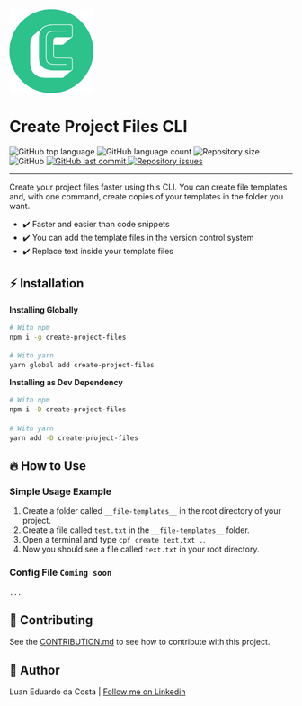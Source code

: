 <div>
  <img src="/resources/LogoRound.png" width="150px" height="150px" alt="Project Logo">

  <h1>Create Project Files CLI</h1>

  <div>
    <img alt="GitHub top language" src="https://img.shields.io/github/languages/top/luanedcosta/create-project-files-cli.svg">
    <img alt="GitHub language count" src="https://img.shields.io/github/languages/count/luanedcosta/create-project-files-cli.svg">
    <img alt="Repository size" src="https://img.shields.io/github/repo-size/luanedcosta/create-project-files-cli.svg">
    <img alt="GitHub" src="https://img.shields.io/github/license/luanedcosta/create-project-files-cli.svg">
    <a href="https://github.com/luanedcosta/create-project-files-cli/commits/master">
      <img alt="GitHub last commit" src="https://img.shields.io/github/last-commit/luanedcosta/create-project-files-cli.svg">
    </a>
    <a href="https://github.com/luanedcosta/create-project-files-cli/issues">
      <img alt="Repository issues" src="https://img.shields.io/github/issues/luanedcosta/create-project-files-cli.svg">
    </a>
  </div>
</div>

---

Create your project files faster using this CLI. You can create file templates and, with one command, create copies of your templates in the folder you want.

- :heavy_check_mark: Faster and easier than code snippets
- :heavy_check_mark: You can add the template files in the version control system
- :heavy_check_mark: Replace text inside your template files

## :zap: Installation

**Installing Globally**

```bash
# With npm
npm i -g create-project-files

# With yarn
yarn global add create-project-files
```

**Installing as Dev Dependency**

```bash
# With npm
npm i -D create-project-files

# With yarn
yarn add -D create-project-files
```

## :fire: How to Use

### Simple Usage Example

1. Create a folder called `__file-templates__` in the root directory of your project.
2. Create a file called `test.txt` in the `__file-templates__` folder.
3. Open a terminal and type `cpf create text.txt .`.
4. Now you should see a file called `text.txt` in your root directory.

### Config File `Coming soon`

`...`

<!-- Create a file called `.file-templates.json` in the root directory of your project. -->

## :handshake: Contributing

See the [CONTRIBUTION.md](CONTRIBUTION.md) to see how to contribute with this project.

## :man: Author

Luan Eduardo da Costa | [Follow me on Linkedin](https://www.linkedin.com/in/luaneducosta/)
